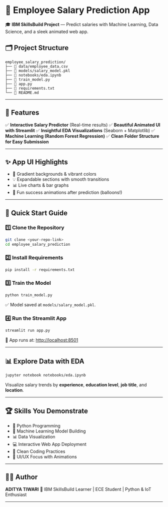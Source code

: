 # 🚀 Employee Salary Prediction App

🎓 **IBM SkillsBuild Project** — Predict salaries with Machine Learning, Data Science, and a sleek animated web app.




## 🗂️ Project Structure

```
employee_salary_prediction/
├── 📁 data/employee_data.csv
├── 📁 models/salary_model.pkl
├── 📁 notebooks/eda.ipynb
├── 📄 train_model.py
├── 📄 app.py
├── 📄 requirements.txt
└── 📄 README.md
```

---

## 🧩 Features

✅ **Interactive Salary Predictor** (Real-time results)
✅ **Beautiful Animated UI with Streamlit**
✅ **Insightful EDA Visualizations** (Seaborn + Matplotlib)
✅ **Machine Learning (Random Forest Regression)**
✅ **Clean Folder Structure for Easy Submission**

---

## ✨ App UI Highlights

* 🌈 Gradient backgrounds & vibrant colors
* 💡 Expandable sections with smooth transitions
* 📊 Live charts & bar graphs
* 🎉 Fun success animations after prediction (balloons!)

---

## 🏁 Quick Start Guide

### 1️⃣ Clone the Repository

```bash
git clone <your-repo-link>
cd employee_salary_prediction
```

### 2️⃣ Install Requirements

```bash
pip install -r requirements.txt
```

### 3️⃣ Train the Model

```bash
python train_model.py
```

✅ Model saved at `models/salary_model.pkl`.

### 4️⃣ Run the Streamlit App

```bash
streamlit run app.py
```

🎉 App runs at: [http://localhost:8501](http://localhost:8501)

---

## 📊 Explore Data with EDA

```bash
jupyter notebook notebooks/eda.ipynb
```

Visualize salary trends by **experience**, **education level**, **job title**, and **location**.

---

## 🏆 Skills You Demonstrate

* 🐍 Python Programming
* 🤖 Machine Learning Model Building
* 📊 Data Visualization
* 💻 Interactive Web App Deployment
* 📁 Clean Coding Practices
* 🎨 UI/UX Focus with Animations

---

## 👩‍💻 Author

**ADITYA TIWARI** 
📌 IBM SkillsBuild Learner | ECE Student | Python & IoT Enthusiast

---
